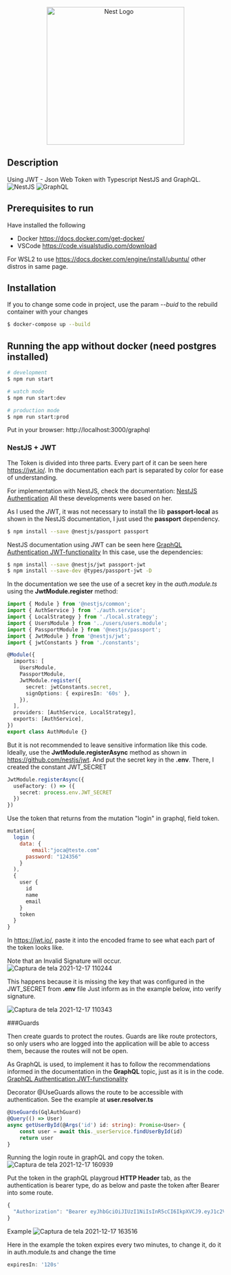 <p align="center">
  <a href="http://nestjs.com/" target="blank"><img src="https://nestjs.com/img/logo_text.svg" width="320" alt="Nest Logo" /></a>
</p>

## Description

Using JWT - Json Web Token with Typescript NestJS and GraphQL.
![NestJS](https://img.shields.io/badge/nestjs-%23E0234E.svg?style=for-the-badge&logo=nestjs&logoColor=white)
![GraphQL](https://img.shields.io/badge/-GraphQL-E10098?style=for-the-badge&logo=graphql&logoColor=white)

## Prerequisites to run

Have installed the following
- Docker https://docs.docker.com/get-docker/
- VSCode https://code.visualstudio.com/download

For WSL2 to use https://docs.docker.com/engine/install/ubuntu/ other distros in same page.

## Installation
If you to change some code in project, use the param *--buid* to the rebuild container with your changes
```bash
$ docker-compose up --build
```

## Running the app without docker (need postgres installed)

```bash
# development
$ npm run start

# watch mode
$ npm run start:dev

# production mode
$ npm run start:prod
```

Put in your browser: http://localhost:3000/graphql

### NestJS + JWT
The Token is divided into three parts. Every part of it can be seen here https://jwt.io/. In the documentation each part is separated by color for ease of understanding.

For implementation with NestJS, check the documentation: [NestJS Authentication](https://docs.nestjs.com/security/authentication)
All these developments were based on her.

As I used the JWT, it was not necessary to install the lib **passport-local** as shown in the NestJS documentation, I just used the **passport** dependency.
```bash
$ npm install --save @nestjs/passport passport
```

NestJS documentation using JWT can be seen here [GraphQL Authentication JWT-functionality](https://docs.nestjs.com/security/authentication#jwt-functionality)
In this case, use the dependencies: 
```bash
$ npm install --save @nestjs/jwt passport-jwt
$ npm install --save-dev @types/passport-jwt -D
```

In the documentation we see the use of a secret key in the *auth.module.ts* using the **JwtModule.register** method:
```typescript
import { Module } from '@nestjs/common';
import { AuthService } from './auth.service';
import { LocalStrategy } from './local.strategy';
import { UsersModule } from '../users/users.module';
import { PassportModule } from '@nestjs/passport';
import { JwtModule } from '@nestjs/jwt';
import { jwtConstants } from './constants';

@Module({
  imports: [
    UsersModule,
    PassportModule,
    JwtModule.register({
      secret: jwtConstants.secret,
      signOptions: { expiresIn: '60s' },
    }),
  ],
  providers: [AuthService, LocalStrategy],
  exports: [AuthService],
})
export class AuthModule {}
```

But it is not recommended to leave sensitive information like this code. Ideally, use the **JwtModule.registerAsync** method as shown in https://github.com/nestjs/jwt. And put the secret key in the **.env**. There, I created the constant JWT_SECRET
```typescript
JwtModule.registerAsync({
  useFactory: () => ({
    secret: process.env.JWT_SECRET
  })
})
```

Use the token that returns from the mutation "login" in graphql, field token.
```javascript
mutation{
  login (
    data: {
    	email:"joca@teste.com"
      password: "124356"
    }
  ),
  {
    user {
      id
      name
      email
    }
    token
  }
}
```

In https://jwt.io/, paste it into the encoded frame to see what each part of the token looks like. 

Note that an Invalid Signature will occur.
![Captura de tela 2021-12-17 110244](https://user-images.githubusercontent.com/66276069/146563967-8503dfa0-cacf-4cf7-9584-bddf00e99b0e.png)

This happens because it is missing the key that was configured in the JWT_SECRET from **.env** file
Just inform as in the example below, into verify signature.

![Captura de tela 2021-12-17 110343](https://user-images.githubusercontent.com/66276069/146564133-8a2f3f47-d1a8-4355-a4f8-9bb88b8deff6.png)

###Guards

Then create guards to protect the routes.
Guards are like route protectors, so only users who are logged into the application will be able to access them, because the routes will not be open.

As GraphQL is used, to implement it has to follow the recommendations informed in the documentation in the **GraphQL** topic, just as it is in the code.
[GraphQL Authentication JWT-functionality](https://docs.nestjs.com/security/authentication#jwt-functionality)

Decorator @UseGuards allows the route to be accessible with authentication.
See the example at **user.resolver.ts**

```typescript
@UseGuards(GqlAuthGuard)
@Query(() => User)
async getUserById(@Args('id') id: string): Promise<User> {
	const user = await this._userService.findUserById(id)
	return user
}
```

Running the login route in graphQL and copy the token.
![Captura de tela 2021-12-17 160939](https://user-images.githubusercontent.com/66276069/146597942-d13c2e51-1fbc-4b2e-bbe7-75701f899c5e.png)

Put the token in the graphQL playgroud **HTTP Header** tab, as the authentication is bearer type, do as below and paste the token after Bearer into some route.
```typescript
{
  "Authorization": "Bearer eyJhbGciOiJIUzI1NiIsInR5cCI6IkpXVCJ9.eyJ1c2VybmFtZSI6IkrDs2NhIEJhY2FuaW5oYSIsInN1YiI6IjViODM0NTZjLWU1NzUtNGI4NC04ZGY2LThhYjdkNGUyMzk2MCIsImlhdCI6MTYzOTc2ODA5NywiZXhwIjoxNjM5NzY4MjE3fQ.5uN4wjOMbtbAHYlicE3_DySQtlhImCc4gFQzUfWnq4I"
}
```

Example
![Captura de tela 2021-12-17 163516](https://user-images.githubusercontent.com/66276069/146598511-fa36067e-e4c4-449c-8e76-60397cf4f34d.png)


Here in the example the token expires every two minutes, to change it, do it in auth.module.ts and change the time
```typescript
expiresIn: '120s'
```
